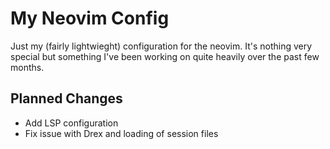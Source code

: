 # My Neovim Config

Just my (fairly lightwieght) configuration for the  neovim.
It's nothing very special but something I've been working on quite heavily 
over the past few months.


## Planned Changes
 - Add LSP configuration
 - Fix issue with Drex and loading of session files
